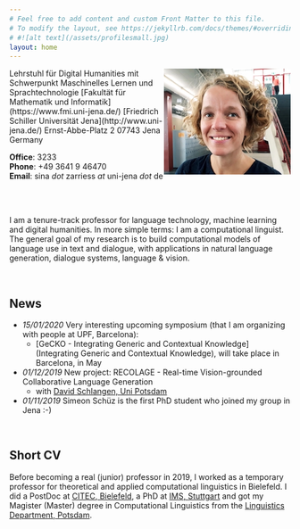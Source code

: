 ```yaml
---
# Feel free to add content and custom Front Matter to this file.
# To modify the layout, see https://jekyllrb.com/docs/themes/#overriding-theme-defaults
# #![alt text](/assets/profilesmall.jpg)  
layout: home
---
```


<img style="float: right;" src="/assets/profilesmall.jpg">
Lehrstuhl für Digital Humanities  
 mit Schwerpunkt Maschinelles Lernen und Sprachtechnologie  
[Fakultät für Mathematik und Informatik](https://www.fmi.uni-jena.de/)  
[Friedrich Schiller Universität Jena](http://www.uni-jena.de/)  
Ernst-Abbe-Platz 2  
07743 Jena  
Germany  

__Office__: 3233  
__Phone__: +49 3641 9 46470    
__Email__: sina *dot* zarriess *at* uni-jena *dot* de

<br/>
<br/>

I am a tenure-track professor for language technology, machine learning and digital humanities. In more simple terms: I am a computational linguist. The general goal of my research is to build computational models of language use in text and dialogue, with applications in natural language generation, dialogue systems, language & vision.

<br/>

## News

* *15/01/2020* Very interesting upcoming symposium (that I am organizing with people at UPF, Barcelona):
  * [GeCKO - Integrating Generic and Contextual Knowledge](Integrating Generic and Contextual Knowledge), will take place in Barcelona, in May
* *01/12/2019* New project: RECOLAGE - Real-time Vision-grounded Collaborative Language Generation
  * with [David Schlangen, Uni Potsdam](http://www.ling.uni-potsdam.de/~das/)
* *01/11/2019* Simeon Schüz is the first PhD student who joined my group in Jena :-)


<br/>

## Short CV

Before becoming a real (junior) professor in 2019, I worked as a temporary professor for theoretical and applied computational linguistics in Bielefeld. I did a PostDoc at [CITEC,  Bielefeld](https://www.cit-ec.de/de), a PhD at [IMS, Stuttgart](https://www.ims.uni-stuttgart.de/) and got my Magister (Master) degree in Computational Linguistics from the [Linguistics Department, Potsdam](https://www.uni-potsdam.de/ling/index.html).
